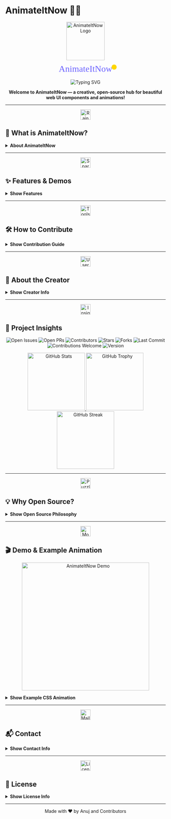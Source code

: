 # AnimateItNow 🚀✨

<p align="center">
  <!-- Animated SVG Banner: Waving Hand & Keyboard Typing -->
  <img src="https://raw.githubusercontent.com/itsAnimation/AnimateItNow/main/images/logo.png" alt="AnimateItNow Logo" width="120"/>
  <br>
  <svg width="220" height="60" viewBox="0 0 220 60" fill="none" xmlns="http://www.w3.org/2000/svg">
    <text x="50%" y="50%" dominant-baseline="middle" text-anchor="middle" font-size="28" font-family="Verdana" fill="#6C63FF">
      AnimateItNow
    </text>
    <g>
      <animateTransform attributeName="transform" type="translate" from="0 0" to="0 10" begin="0s" dur="0.8s" repeatCount="indefinite"/>
      <circle cx="200" cy="20" r="8" fill="#FFD700">
        <animate attributeName="cy" values="20;40;20" dur="1.2s" repeatCount="indefinite"/>
      </circle>
    </g>
  </svg>
  <br>
  <img src="https://readme-typing-svg.demolab.com?font=Fira+Code&size=22&duration=2000&pause=500&color=6C63FF&center=true&vCenter=true&width=380&lines=Beautiful+UI+Animations;Open+Source+Templates;Contribute+and+Learn" alt="Typing SVG" />
</p>

<p align="center">
  <b>Welcome to AnimateItNow — a creative, open-source hub for beautiful web UI components and animations!</b>
</p>

---

<p align="center">
  <img src="https://www.svgrepo.com/show/354202/rainbow.svg" width="32" alt="Rainbow Icon"/>
</p>

## 🌈 What is AnimateItNow?

<details>
  <summary><b>About AnimateItNow</b></summary>
  <p align="center">
    AnimateItNow is a collaborative platform where contributors share, discover, and learn from stunning web UI components and CSS/JS animations. Whether you're a beginner or a pro, you can:
  </p>
  <ul>
    <li>Explore ready-to-use templates (Login forms, Buttons, Loaders, Modals, and more)</li>
    <li>See live previews and code</li>
    <li>Contribute your own creative ideas</li>
    <li>Learn modern web animation techniques</li>
  </ul>
</details>

---

<p align="center">
  <img src="https://www.svgrepo.com/show/354380/sparkle.svg" width="32" alt="Sparkle Icon"/>
</p>

## ✨ Features & Demos

<details>
  <summary><b>Show Features</b></summary>
  <ul>
    <li><b>Modern UI Templates:</b> Login pages, animated buttons, loaders, modals</li>
    <li><b>Live Previews:</b> See animations in action before using</li>
    <li><b>Easy Navigation:</b> Browse templates, contributors, and contact info</li>
    <li><b>Theme Toggle:</b> Switch between light and dark modes</li>
    <li><b>Mouse Tracker:</b> Disabled in mobile layout</li>
  </ul>
</details>

---

<p align="center">
  <img src="https://www.svgrepo.com/show/354262/tools.svg" width="32" alt="Tools Icon"/>
</p>

## 🛠️ How to Contribute

<details>
  <summary><b>Show Contribution Guide</b></summary>
  <ol>
    <li><b>Fork</b> this repository</li>
    <li><b>Clone</b> your fork locally</li>
    <li>Add your creative web components or animations in the appropriate folder</li>
    <li>Update the gallery page to showcase your work</li>
    <li><b>Submit a Pull Request</b> with a short description and preview</li>
  </ol>
  <p>All skill levels are welcome! Check out the <a href="./templates.html">Templates Gallery</a> for inspiration.</p>
</details>

---

<p align="center">
  <img src="https://www.svgrepo.com/show/354262/user.svg" width="32" alt="User Icon"/>
</p>

## 👤 About the Creator

<details>
  <summary><b>Show Creator Info</b></summary>
  <p align="center"><b>Anuj Shrivastava</b></p>
  <p align="center">
    <a href="https://www.linkedin.com/in/anujshrivastava1/">LinkedIn</a> |
    <a href="https://github.com/AnujShrivastava01">GitHub</a>
  </p>
</details>

---

<p align="center">
  <img src="https://www.svgrepo.com/show/354262/insights.svg" width="32" alt="Insights Icon"/>
</p>

## 🔖 Project Insights

<p align="center">
  <!-- Shields.io Badges -->
  <img src="https://img.shields.io/github/issues/itsAnimation/AnimateItNow?style=for-the-badge" alt="Open Issues"/>
  <img src="https://img.shields.io/github/issues-pr/itsAnimation/AnimateItNow?style=for-the-badge" alt="Open PRs"/>
  <img src="https://img.shields.io/github/contributors/itsAnimation/AnimateItNow?style=for-the-badge" alt="Contributors"/>
  <img src="https://img.shields.io/github/stars/itsAnimation/AnimateItNow?style=for-the-badge" alt="Stars"/>
  <img src="https://img.shields.io/github/forks/itsAnimation/AnimateItNow?style=for-the-badge" alt="Forks"/>
  <img src="https://img.shields.io/github/last-commit/itsAnimation/AnimateItNow?style=for-the-badge" alt="Last Commit"/>
  <img src="https://img.shields.io/badge/contributions-welcome-brightgreen.svg?style=for-the-badge" alt="Contributions Welcome"/>
  <img src="https://img.shields.io/badge/version-1.0.0-blue?style=for-the-badge" alt="Version"/>
</p>

<p align="center">
  <!-- GitHub Readme Widgets -->
  <a href="https://github.com/anuraghazra/github-readme-stats">
    <img src="https://github-readme-stats.vercel.app/api?username=itsAnimation&show_icons=true&theme=radical" alt="GitHub Stats" height="180"/>
  </a>
  <a href="https://github.com/ryo-ma/github-profile-trophy">
    <img src="https://github-profile-trophy.vercel.app/?username=itsAnimation&theme=radical&margin-w=10&margin-h=10" alt="GitHub Trophy" height="180"/>
  </a>
  <a href="https://github.com/DenverCoder1/github-readme-streak-stats">
    <img src="https://streak-stats.demolab.com?user=itsAnimation&theme=radical" alt="GitHub Streak" height="180"/>
  </a>
</p>

---

<p align="center">
  <img src="https://www.svgrepo.com/show/354262/puzzle.svg" width="32" alt="Puzzle Icon"/>
</p>

## 💡 Why Open Source?

<details>
  <summary><b>Show Open Source Philosophy</b></summary>
  <p align="center">
    Open source empowers everyone to learn, share, and build together. AnimateItNow is a place for collaboration, growth, and innovation in web design and animation.
  </p>
</details>

---

<p align="center">
  <img src="https://www.svgrepo.com/show/354262/monitor.svg" width="32" alt="Monitor Icon"/>
</p>

## 🎬 Demo & Example Animation

<p align="center">
  <!-- Demo GIF (replace with your own demo if available) -->
  <img src="https://raw.githubusercontent.com/itsAnimation/AnimateItNow/main/images/demo.gif" alt="AnimateItNow Demo" width="400"/>
</p>

<details>
  <summary><b>Show Example CSS Animation</b></summary>

  ```css
  @keyframes bounce {
    0% {
      transform: translateY(0);
    }
    100% {
      transform: translateY(-10px);
    }
  }
  .bounce {
    animation: bounce 1.2s infinite alternate;
  }
  ```
</details>

---

<p align="center">
  <img src="https://www.svgrepo.com/show/354262/mail.svg" width="32" alt="Mail Icon"/>
</p>

## 📬 Contact

<details>
  <summary><b>Show Contact Info</b></summary>
  <p align="center">
    For questions, suggestions, or collaboration, reach out via <a href="https://www.linkedin.com/in/anujshrivastava1/">LinkedIn</a> or <a href="https://github.com/itsAnimation/AnimateItNow/issues">open an issue</a>!
  </p>
</details>

---

<p align="center">
  <img src="https://www.svgrepo.com/show/354262/license.svg" width="32" alt="License Icon"/>
</p>

## 📄 License

<details>
  <summary><b>Show License Info</b></summary>
  <p align="center">
    This project is licensed under the <a href="LICENSE">MIT License</a>.
  </p>
</details>

---

<p align="center">
  Made with ❤️ by Anuj and Contributors
</p>
